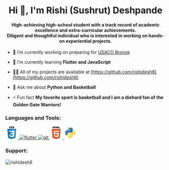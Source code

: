 <!--## Hi there 👋
**rishidesh6/rishidesh6** is a ✨ _special_ ✨ repository because its `README.md` (this file) appears on your GitHub profile.

Here are some ideas to get you started:

- 🔭 I’m currently working on ...
- 🌱 I’m currently learning ...
- 👯 I’m looking to collaborate on ...
- 🤔 I’m looking for help with ...
- 💬 Ask me about ...
- 📫 How to reach me: ...
- 😄 Pronouns: ...
- ⚡ Fun fact: ...
-->

<h1 align="center">Hi 👋, I'm Rishi (Sushrut) Deshpande</h1>
<h4 align="center">High-achieving high-school student with a track record of academic excellence and extra-curricular achievements. 
  <br>Diligent and thoughtful individual who is interested in working on hands-on experiential projects.</h4>

- 🔭 I’m currently working on preparing for [USACO Bronze](https://github.com/rishidesh6/USACO-Bronze)

- 🌱 I’m currently learning **Flutter and JavaScript**

- 👨‍💻 All of my projects are available at [https://github.com/rishidesh6](https://github.com/rishidesh6)

- 💬 Ask me about **Python and Basketball**

- ⚡ Fun fact **My favorite sport is basketball and I am a diehard fan of the Golden Gate Warriors!**

<!--<h3 align="left">Connect with me:</h3>
<p align="left">
</p>-->

<h3 align="left">Languages and Tools:</h3>
<p align="left"> <a href="https://www.w3schools.com/css/" target="_blank" rel="noreferrer"> <img src="https://raw.githubusercontent.com/devicons/devicon/master/icons/css3/css3-original-wordmark.svg" alt="css3" width="40" height="40"/> </a> <a href="https://flutter.dev" target="_blank" rel="noreferrer"> <img src="https://www.vectorlogo.zone/logos/flutterio/flutterio-icon.svg" alt="flutter" width="40" height="40"/> </a> <a href="https://git-scm.com/" target="_blank" rel="noreferrer"> <img src="https://www.vectorlogo.zone/logos/git-scm/git-scm-icon.svg" alt="git" width="40" height="40"/> </a> <a href="https://www.w3.org/html/" target="_blank" rel="noreferrer"> <img src="https://raw.githubusercontent.com/devicons/devicon/master/icons/html5/html5-original-wordmark.svg" alt="html5" width="40" height="40"/> </a> <a href="https://www.python.org" target="_blank" rel="noreferrer"> <img src="https://raw.githubusercontent.com/devicons/devicon/master/icons/python/python-original.svg" alt="python" width="40" height="40"/> </a> </p>

<h3 align="left">Support:</h3>
<!--<p><a href="https://www.buymeacoffee.com/buymecoffee"> <img align="left" src="https://cdn.buymeacoffee.com/buttons/v2/default-yellow.png" height="50" width="210" alt="buymecoffee" /></a><a href="https://ko-fi.com/buymecoffee"> <img align="left" src="https://cdn.ko-fi.com/cdn/kofi3.png?v=3" height="50" width="210" alt="buymecoffee" /></a></p><br><br> -->

<p><img align="center" src="https://github-readme-stats.vercel.app/api/top-langs?username=rishidesh6&show_icons=true&locale=en&layout=compact" alt="rishidesh6" /></p>
